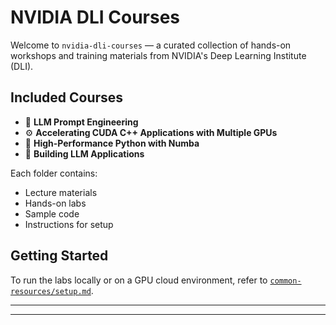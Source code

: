 # NVIDIA DLI Courses

Welcome to `nvidia-dli-courses` — a curated collection of hands-on workshops and training materials from NVIDIA's Deep Learning Institute (DLI).

## Included Courses
- 🚀 **LLM Prompt Engineering**
- ⚙️ **Accelerating CUDA C++ Applications with Multiple GPUs**
- 🧮 **High-Performance Python with Numba**
- 🧠 **Building LLM Applications**

Each folder contains:
- Lecture materials
- Hands-on labs
- Sample code
- Instructions for setup

## Getting Started
To run the labs locally or on a GPU cloud environment, refer to [`common-resources/setup.md`](./common-resources/setup.md).

---
****
